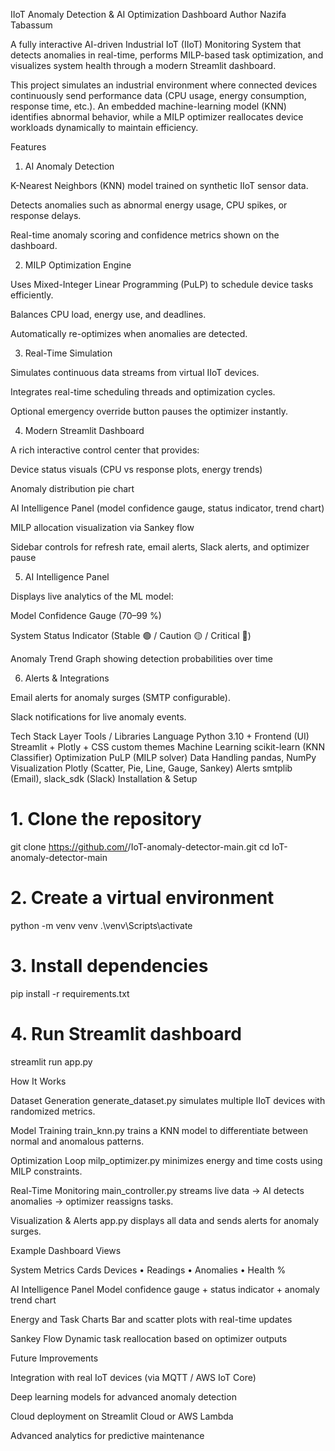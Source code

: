 IIoT Anomaly Detection & AI Optimization Dashboard
Author
Nazifa Tabassum

A fully interactive AI-driven Industrial IoT (IIoT) Monitoring System that detects anomalies in real-time, performs MILP-based task optimization, and visualizes system health through a modern Streamlit dashboard.

This project simulates an industrial environment where connected devices continuously send performance data (CPU usage, energy consumption, response time, etc.).
An embedded machine-learning model (KNN) identifies abnormal behavior, while a MILP optimizer reallocates device workloads dynamically to maintain efficiency.

 Features
 1. AI Anomaly Detection

K-Nearest Neighbors (KNN) model trained on synthetic IIoT sensor data.

Detects anomalies such as abnormal energy usage, CPU spikes, or response delays.

Real-time anomaly scoring and confidence metrics shown on the dashboard.

2. MILP Optimization Engine

Uses Mixed-Integer Linear Programming (PuLP) to schedule device tasks efficiently.

Balances CPU load, energy use, and deadlines.

Automatically re-optimizes when anomalies are detected.

 3. Real-Time Simulation

Simulates continuous data streams from virtual IIoT devices.

Integrates real-time scheduling threads and optimization cycles.

Optional emergency override button pauses the optimizer instantly.

 4. Modern Streamlit Dashboard

A rich interactive control center that provides:

 Device status visuals (CPU vs response plots, energy trends)

 Anomaly distribution pie chart

 AI Intelligence Panel (model confidence gauge, status indicator, trend chart)

 MILP allocation visualization via Sankey flow

 Sidebar controls for refresh rate, email alerts, Slack alerts, and optimizer pause

 5. AI Intelligence Panel

Displays live analytics of the ML model:

Model Confidence Gauge (70–99 %)

System Status Indicator (Stable 🟢 / Caution 🟡 / Critical 🔴)

Anomaly Trend Graph showing detection probabilities over time

 6. Alerts & Integrations

Email alerts for anomaly surges (SMTP configurable).

Slack notifications for live anomaly events.


 Tech Stack
Layer	Tools / Libraries
Language	Python 3.10 +
Frontend (UI)	Streamlit + Plotly + CSS custom themes
Machine Learning	scikit-learn (KNN Classifier)
Optimization	PuLP (MILP solver)
Data Handling	pandas, NumPy
Visualization	Plotly (Scatter, Pie, Line, Gauge, Sankey)
Alerts	smtplib (Email), slack_sdk (Slack)
 Installation & Setup
# 1. Clone the repository
git clone https://github.com/<your-username>/IoT-anomaly-detector-main.git
cd IoT-anomaly-detector-main

# 2. Create a virtual environment
python -m venv venv
.\venv\Scripts\activate

# 3. Install dependencies
pip install -r requirements.txt

# 4. Run Streamlit dashboard
streamlit run app.py

How It Works

Dataset Generation
generate_dataset.py simulates multiple IIoT devices with randomized metrics.

Model Training
train_knn.py trains a KNN model to differentiate between normal and anomalous patterns.

Optimization Loop
milp_optimizer.py minimizes energy and time costs using MILP constraints.

Real-Time Monitoring
main_controller.py streams live data → AI detects anomalies → optimizer reassigns tasks.

Visualization & Alerts
app.py displays all data and sends alerts for anomaly surges.

 Example Dashboard Views

System Metrics Cards
Devices • Readings • Anomalies • Health %

AI Intelligence Panel
Model confidence gauge + status indicator + anomaly trend chart

Energy and Task Charts
Bar and scatter plots with real-time updates

Sankey Flow
Dynamic task reallocation based on optimizer outputs

 Future Improvements

Integration with real IoT devices (via MQTT / AWS IoT Core)

Deep learning models for advanced anomaly detection

Cloud deployment on Streamlit Cloud or AWS Lambda

Advanced analytics for predictive maintenance

